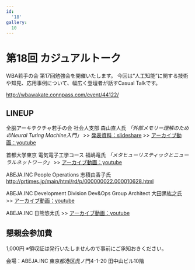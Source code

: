 ```yaml
---
id:
  '18'
gallery:
  10
---
```


# 第18回 カジュアルトーク

WBA若手の会 第17回勉強会を開催いたします。
今回は“人工知能”に関する技術や知見、応用事例について、幅広く登壇者が話すCasual Talkです。

http://wbawakate.connpass.com/event/44122/

## LINEUP

全脳アーキテクチャ若手の会 社会人支部
森山直人氏
_「外部メモリー理解のためのNeural Turing Machine入門」_
&gt;&gt; [発表資料：slideshare](http://www.slideshare.net/naotomoriyama/ss-69549087)
&gt;&gt; [アーカイブ動画：youtube](https://www.youtube.com/watch?v=h7EU2JpOBOU)

首都大学東京 電気電子工学コース
福嶋竜氏
_「メタヒューリスティックとニューラルネットワーク」_
&gt;&gt; [アーカイブ動画：youtube](https://www.youtube.com/watch?v=nwDo6g1Xgak&t=8s)

ABEJA.INC People Operations
志積由香子氏
http://prtimes.jp/main/html/rd/p/000000022.000010628.html

ABEJA.INC Development Division Dev&Ops Group Architect
大田黒紘之氏
&gt;&gt; [アーカイブ動画：youtube](https://www.youtube.com/watch?v=vXDhcn7bxdE)

ABEJA.INC
日熊悠太氏
&gt;&gt; [アーカイブ動画：youtube](https://www.youtube.com/watch?v=9nPB7mhwZsU&t=204s)


## 懇親会参加費
1,000円
※領収証は発行いたしませんので事前にご承知おきください。

会場：ABEJA.INC 東京都港区虎ノ門4-1-20 田中山ビル10階
